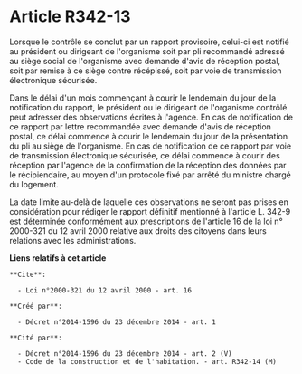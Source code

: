 # Article R342-13

Lorsque le contrôle se conclut par un rapport provisoire, celui-ci est notifié au président ou dirigeant de l'organisme soit
par pli recommandé adressé au siège social de l'organisme avec demande d'avis de réception postal, soit par remise à ce siège
contre récépissé, soit par voie de transmission électronique sécurisée. 

Dans le délai d'un mois commençant à courir le lendemain du jour de la notification du rapport, le président ou le dirigeant
de l'organisme contrôlé peut adresser des observations écrites à l'agence. En cas de notification de ce rapport par lettre
recommandée avec demande d'avis de réception postal, ce délai commence à courir le lendemain du jour de la présentation du
pli au siège de l'organisme. En cas de notification de ce rapport par voie de transmission électronique sécurisée, ce délai
commence à courir des réception par l'agence de la confirmation de la réception des données par le récipiendaire, au moyen
d'un protocole fixé par arrêté du ministre chargé du logement. 

La date limite au-delà de laquelle ces observations ne seront pas prises en considération pour rédiger le rapport définitif
mentionné à l'article L. 342-9 est déterminée conformément aux prescriptions de l'article 16 de la loi n° 2000-321 du 12
avril 2000 relative aux droits des citoyens dans leurs relations avec les administrations.

**Liens relatifs à cet article**

	**Cite**:

	  - Loi n°2000-321 du 12 avril 2000 - art. 16

	**Créé par**:

	  - Décret n°2014-1596 du 23 décembre 2014 - art. 1

	**Cité par**:

	  - Décret n°2014-1596 du 23 décembre 2014 - art. 2 (V)
	  - Code de la construction et de l'habitation. - art. R342-14 (M)
